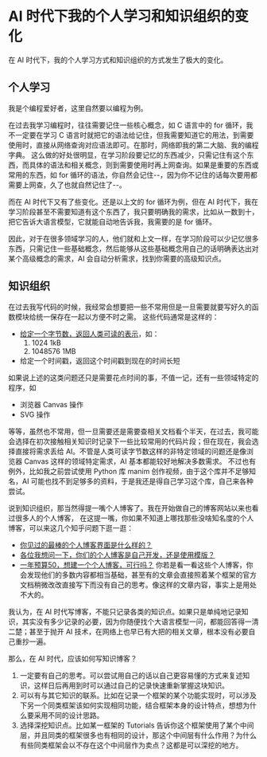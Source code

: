 # AI 时代下我的个人学习和知识组织的变化

在 AI 时代下，我的个人学习方式和知识组织的方式发生了极大的变化。

## 个人学习

我是个编程爱好者，这里自然要以编程为例。

在过去我学习编程时，往往需要记住一些核心概念，如 C 语言中的 for 循环，我不一定要在学习 C 语言时就把它的语法给记住，但我需要知道它的用法，到需要使用时，直接从网络查询对应语法即可。在那时，网络即我的第二大脑、我的编程字典。
这么做的好处很明显，在学习阶段要记忆的东西减少，只需记住有这个东西，而具体的语法和相关概念，则到需要使用时再上网查询。如果是重要的东西或常用的东西，如 for 循环的语法，你自然会记住--，因为你不记住的话每次要用都需要上网查，久了也就自然记住了--。

而在 AI 时代下又有了些变化。还是以上文的 for 循环为例，但在 AI 时代下，我在学习阶段甚至不需要知道有这个东西了，我只要明确我的需求，比如从一数到十，把它告诉大语言模型，它就能自动地告诉我，我需要的是 for 循环。

因此，对于在很多领域学习的人，他们就和上文一样，在学习阶段可以少记忆很多东西，只需记住一些基础概念，然后能够从这些基础概念用自己的话明确表达出对某个高级概念的需求，AI 会自动分析需求，找到你需要的高级知识点。

## 知识组织

在过去我写代码的时候，我经常会想要把一些不常用但是一旦需要就要写好久的函数模块给统一保存在一起以方便不时之需。
这些代码通常是这样的：

- [给定一个字节数，返回人类可读的表示](https://programming.guide/worlds-most-copied-so-snippet.html)，如：
  1. 1024  1kB
  2. 1048576 1MB
- 给定一个时间戳，返回这个时间戳到现在的时间长短

如果说上述的这类问题还只是需要花点时间的事，不值一记，还有一些领域特定的程序，如

- 浏览器 Canvas 操作
- SVG 操作

等等，虽然也不常用，但一旦需要还是需要查相关文档看个半天，在过去，我可能会选择在初次接触相关知识时记录下一些比较常用的代码片段；但在现在，我会选择直接将需求丢给 AI。不管是人类可读字节数这样的非特定领域的问题还是像浏览器 Canvas 这样的领域特定需求，AI 基本都能较好地解决多数需求。
不过也有例外，比如我之前尝试使用 Python 库 manim 创作视频，由于这个库并不足够知名，AI 可能也找不到足够多的资料，于是我还是得自己学习这个库，自己来各种尝试。

说到知识组织，那当然得提一嘴个人博客了。我在开始做自己的博客网站以来也看过很多人的个人博客，
在这提一嘴，你如果不知道上哪找那些没啥知名度的个人博客，可以来这几个知乎问题下逛一逛：
- [你见过的最棒的个人博客界面是什么样的？](https://www.zhihu.com/question/29755481)
- [各位我想问一下，你们的个人博客是自己开发，还是使用模版？](https://www.zhihu.com/question/372740792)
- [一年预算50，想建一个个人博客，可行吗？](https://www.zhihu.com/question/510575162)
你若是看一看这些个人博客，你会发现他们的多数内容都相当基础，甚至有的文章会直接照着某个框架的官方文档稍微改改直接写下而没有自己的思考。像这样的文章内容，事实上是用处不大的。

我认为，在 AI 时代写博客，不能只记录各类的知识点。如果只是单纯地记录知识，其实没有多少记录的必要，因为你随便找个大语言模型一问，都能回答得一清二楚；甚至于抛开 AI 技术，在网络上也早已有大把的相关文章，根本没有必要自己重抄一遍。

那么，在 AI 时代，应该如何写知识博客？
1. 一定要有自己的思考。可以尝试用自己的话以自己更容易懂的方式来复述知识，这样日后再用到时可以通过自己的记录快速重新掌握这块知识。
2. 可以有与其它知识的联系。比如在记录一个框架的某个功能实现时，可以涉及下另一个同类框架该如何实现相同功能，结合框架本身的设计特点，想想为什么要采用不同的设计思路。
3. 选择深挖知识点。比如某一框架的 Tutorials 告诉你这个框架使用了某个中间层，并且同类的框架很多也有相同的设计，那这个中间层有什么作用？为什么有些同类框架会以不存在这个中间层作为卖点？这都是可以深挖的地方。

